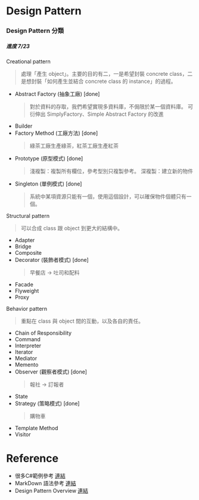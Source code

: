 ﻿# Design Pattern
### Design Pattern 分類

##### 進度 7/23

Creational pattern

> 處理「產生 object」。主要的目的有二，一是希望封裝 concrete class，二是想封裝「如何產生並結合 concrete class 的 instance」的過程。

* Abstract Factory (抽象工廠) [done]
    > 對於資料的存取，我們希望實現多資料庫，不侷限於某一個資料庫。
    > 可衍伸出 SimplyFactory、Simple Abstract Factory 的改進
* Builder
* Factory Method (工廠方法) [done]
  > 綠茶工廠生產綠茶，紅茶工廠生產紅茶
* Prototype (原型模式) [done]
  > 淺複製：複製所有欄位，參考型別只複製參考。
  > 深複製：建立新的物件
* Singleton (單例模式) [done]
  > 系統中某項資源只能有一個，使用這個設計，可以確保物件個體只有一個。 

Structural pattern

> 可以合成 class 跟 object 到更大的結構中。

* Adapter
* Bridge
* Composite
* Decorator (裝飾者模式) [done]
  > 早餐店 -> 吐司和配料
* Facade
* Flyweight
* Proxy

Behavior pattern
> 重點在 class 與 object 間的互動，以及各自的責任。

* Chain of Responsibility
* Command
* Interpreter
* Iterator
* Mediator
* Memento
* Observer (觀察者模式) [done] 
	> 報社 -> 訂報者
* State 	
* Strategy (策略模式) [done] 
    > 購物車
* Template Method
* Visitor

# Reference
- 很多C#範例參考 [連結](http://www.dofactory.com/net/design-patterns)
- MarkDown 語法參考 [連結](http://markdown.tw/)
- Design Pattern Overview [連結](http://www.cjwind.idv.tw/Design-Pattern-Overview/)


